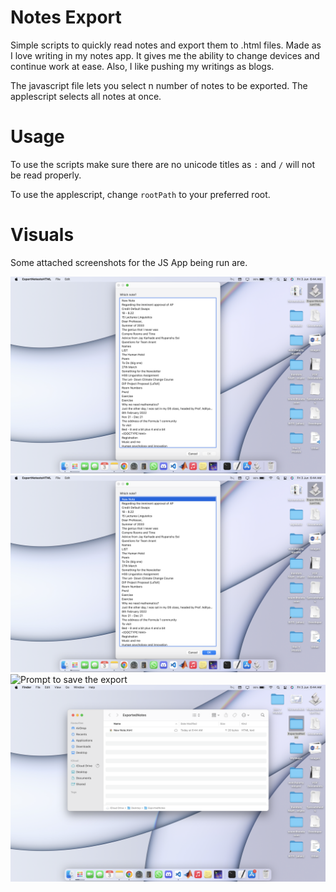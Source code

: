 # Notes Export

Simple scripts to quickly read notes and export them to .html files. Made as I love writing in my notes app. It gives me the ability to change devices and continue work at ease. Also, I like pushing my writings as blogs.

The javascript file lets you select n number of notes to be exported. The applescript selects all notes at once.

# Usage 

To use the scripts make sure there are no unicode titles as `:` and `/` will not be read properly.

To use the applescript, change `rootPath` to your preferred root.

# Visuals

Some attached screenshots for the JS App being run are.

![A picture of menu prompt](https://github.com/soumilhooda/NotesExport/blob/main/Images/Screenshot%202022-06-03%20at%206.44.04%20AM.png)
![Selection being made](https://github.com/soumilhooda/NotesExport/blob/main/Images/Screenshot%202022-06-03%20at%206.44.12%20AM.png)
![Prompt to save the export](https://github.com/soumilhooda/NotesExport/blob/main/Images/Screenshot%202022-06-03%20at%206.44.21%20AM.png)
![Exported files saved](https://github.com/soumilhooda/NotesExport/blob/main/Images/Screenshot%202022-06-03%20at%206.44.42%20AM.png)
